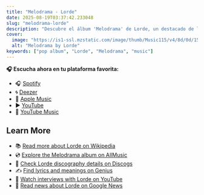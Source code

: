 ```yaml
---
title: "Melodrama - Lorde"
date: 2025-08-19T03:37:42.233048
slug: "melodrama-lorde"
description: "Descubre el álbum 'Melodrama' de Lorde, un destacado de la música pop."
cover:
  image: "https://is1-ssl.mzstatic.com/image/thumb/Music115/v4/8d/0d/15/8d0d1532-493b-52ec-6a29-a239ced6931b/17UMGIM81023.rgb.jpg/500x500bb.jpg"
  alt: "Melodrama by Lorde"
keywords: ["pop album", "Lorde", "Melodrama", "music"]
---
```






**🎧 Escucha ahora en tu plataforma favorita:**

- 🎧 [Spotify](https://open.spotify.com/search/Melodrama%20Lorde)
- 🌀 [Deezer](https://www.deezer.com/search/Melodrama%20Lorde)
- 🍎 [Apple Music](https://music.apple.com/search?term=Melodrama%20Lorde)
- ▶️ [YouTube](https://www.youtube.com/results?search_query=Melodrama%20Lorde)
- 🎵 [YouTube Music](https://music.youtube.com/search?q=Melodrama%20Lorde)

## Learn More

- 📚 [Read more about Lorde on Wikipedia](https://en.wikipedia.org/wiki/Lorde)
- 💿 [Explore the Melodrama album on AllMusic](https://www.allmusic.com/search/albums/Melodrama)
- 📀 [Check Lorde discography details on Discogs](https://www.discogs.com/search/?q=Melodrama+Lorde&type=all)
- ✍️ [Find lyrics and meanings on Genius](https://genius.com/search?q=Melodrama%20Lorde)
- 🎤 [Watch interviews with Lorde on YouTube](https://www.youtube.com/results?search_query=Lorde+interview)
- 📰 [Read news about Lorde on Google News](https://news.google.com/search?q=Lorde)